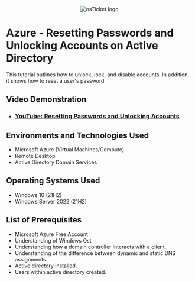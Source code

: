 <p align="center">
<img src="https://i.imgur.com/7xLtdix.png" alt="osTicket logo"/>
</p>

<h1>Azure - Resetting Passwords and Unlocking Accounts on Active Directory</h1>
This tutorial outlines how to unlock, lock, and disable accounts. In addition, it shows how to reset a user's password.<br />


<h2>Video Demonstration</h2>

- ### [YouTube: Resetting Passwords and Unlocking Accounts](https://www.youtube.com/watch?v=LQ__-nVUELs)

<h2>Environments and Technologies Used</h2>

- Microsoft Azure (Virtual Machines/Compute)
- Remote Desktop
- Active Directory Domain Services

<h2>Operating Systems Used </h2>

- Windows 10</b> (21H2)
- Windows Server 2022</b> (21H2)

<h2>List of Prerequisites</h2>

- Microsoft Azure Free Account
- Understanding of Windows Ost
- Understanding how a domain controller interacts with a client.
- Understanding of the difference between dynamic and static DNS assignments.
- Active directory installed.
- Users within active directory created.
